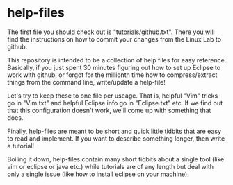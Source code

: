 help-files
==========

The first file you should check out is "tutorials/github.txt".  There you will find the instructions on how to commit your changes from the Linux Lab to github.

This repository is intended to be a collection of help files for easy reference.  Basically, if you just spent 30 minutes figuring out how to set up Eclipse to work with github, or forgot for the millionth time how to compress/extract things from the command line, write/update a help-file!

Let's try to keep these to one file per useage.  That is, helpful "Vim" tricks go in "Vim.txt" and helpful Eclipse info go in "Eclipse.txt" etc.  If we find out that this configuration doesn't work, we'll come up with something that does.

Finally, help-files are meant to be short and quick little tidbits that are easy to read and implement.  If you want to describe something longer, then write a tutorial!  

Boiling it down, help-files contain many short tidbits about a single tool (like vim or eclipse or java etc.) while tutorials are of any length but deal with only a single issue (like how to install eclipse on your machine).


